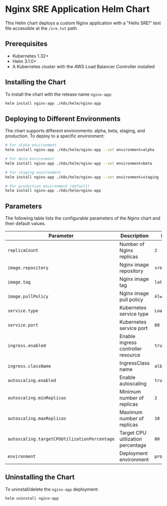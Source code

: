 # Nginx SRE Application Helm Chart

This Helm chart deploys a custom Nginx application with a "Hello SRE!" text file accessible at the `/sre.txt` path.

## Prerequisites

* Kubernetes 1.32+
* Helm 3.1.0+
* A Kubernetes cluster with the AWS Load Balancer Controller installed

## Installing the Chart

To install the chart with the release name `nginx-app`:

```bash
helm install nginx-app ./k8s/helm/nginx-app
```

## Deploying to Different Environments

The chart supports different environments: alpha, beta, staging, and production. To deploy to a specific environment:

```bash
# For alpha environment
helm install nginx-app ./k8s/helm/nginx-app --set environment=alpha

# For beta environment
helm install nginx-app ./k8s/helm/nginx-app --set environment=beta

# For staging environment
helm install nginx-app ./k8s/helm/nginx-app --set environment=staging

# For production environment (default)
helm install nginx-app ./k8s/helm/nginx-app
```

## Parameters

The following table lists the configurable parameters of the Nginx chart and their default values.

| Parameter                               | Description                                      | Default                         |
| --------------------------------------- | ------------------------------------------------ | ------------------------------- |
| `replicaCount`                          | Number of Nginx replicas                         | `2`                             |
| `image.repository`                      | Nginx image repository                           | `sre-nginx`                     |
| `image.tag`                             | Nginx image tag                                  | `latest`                        |
| `image.pullPolicy`                      | Nginx image pull policy                          | `Always`                        |
| `service.type`                          | Kubernetes service type                          | `LoadBalancer`                  |
| `service.port`                          | Kubernetes service port                          | `80`                            |
| `ingress.enabled`                       | Enable ingress controller resource               | `true`                          |
| `ingress.className`                     | IngressClass name                                | `alb`                           |
| `autoscaling.enabled`                   | Enable autoscaling                               | `true`                          |
| `autoscaling.minReplicas`               | Minimum number of replicas                       | `2`                             |
| `autoscaling.maxReplicas`               | Maximum number of replicas                       | `10`                            |
| `autoscaling.targetCPUUtilizationPercentage` | Target CPU utilization percentage          | `80`                            |
| `environment`                           | Deployment environment                           | `production`                    |

## Uninstalling the Chart

To uninstall/delete the `nginx-app` deployment:

```bash
helm uninstall nginx-app
``` 